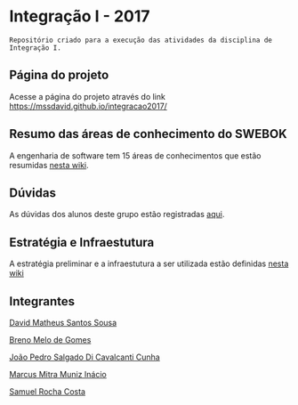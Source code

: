 # Integração I - 2017

    Repositório criado para a execução das atividades da disciplina de Integração I.
## Página do projeto

Acesse a página do projeto através do link https://mssdavid.github.io/integracao2017/  
## Resumo das áreas de conhecimento do SWEBOK

A engenharia de software tem 15 áreas de conhecimentos que estão resumidas [nesta wiki](https://github.com/MSSDavid/integracao2017/wiki/Resumo-das-%C3%81reas-de-Conhecimento-do-SWEBOK).
## Dúvidas

As dúvidas dos alunos deste grupo estão registradas [aqui](https://github.com/MSSDavid/integracao2017/wiki/duvidas-plano).
## Estratégia e Infraestutura

A estratégia preliminar e a infraestutura a ser utilizada estão definidas [nesta wiki](https://github.com/MSSDavid/integracao2017/wiki/Defini%C3%A7%C3%A3o-da-estrat%C3%A9gia-preliminar-e-infraestrutura)

## Integrantes

[David Matheus Santos Sousa](https://github.com/MSSDavid/)

[Breno Melo de Gomes](https://github.com/gomesbreno)

[João Pedro Salgado Di Cavalcanti Cunha](https://github.com/joaopsalgado)

[Marcus Mitra Muniz Inácio](https://github.com/MitraTheAngrod)

[Samuel Rocha Costa](https://github.com/samuelrcosta)


